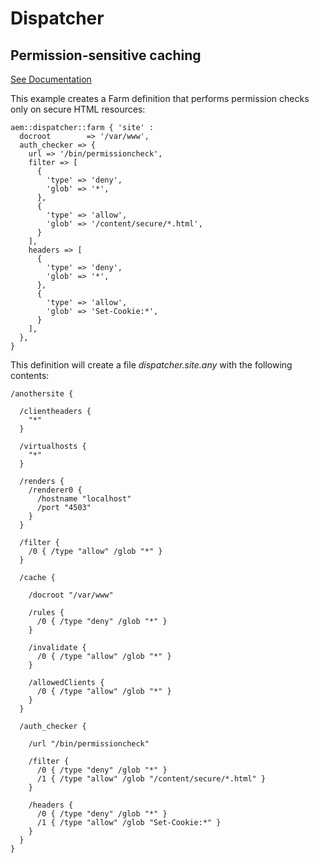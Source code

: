 # Dispatcher

## Permission-sensitive caching

[See Documentation](https://helpx.adobe.com/experience-manager/dispatcher/using/permissions-cache.html)

This example creates a Farm definition that performs permission checks only on secure HTML resources:

~~~ puppet
aem::dispatcher::farm { 'site' :
  docroot        => '/var/www',
  auth_checker => {
    url => '/bin/permissioncheck',
    filter => [
      {
        'type' => 'deny',
        'glob' => '*',
      },
      {
        'type' => 'allow',
        'glob' => '/content/secure/*.html',
      }
    ],
    headers => [
      {
        'type' => 'deny',
        'glob' => '*',
      },
      {
        'type' => 'allow',
        'glob' => 'Set-Cookie:*',
      }
    ],
  },
}
~~~

This definition will create a file *dispatcher.site.any* with the following contents:

~~~
/anothersite {

  /clientheaders {
    "*"
  }

  /virtualhosts {
    "*"
  }

  /renders {
    /renderer0 {
      /hostname "localhost"
      /port "4503"
    }
  }

  /filter {
    /0 { /type "allow" /glob "*" }
  }

  /cache {

    /docroot "/var/www"

    /rules {
      /0 { /type "deny" /glob "*" }
    }

    /invalidate {
      /0 { /type "allow" /glob "*" }
    }

    /allowedClients {
      /0 { /type "allow" /glob "*" }
    }
  }

  /auth_checker {

    /url "/bin/permissioncheck"

    /filter {
      /0 { /type "deny" /glob "*" }
      /1 { /type "allow" /glob "/content/secure/*.html" }
    }

    /headers {
      /0 { /type "deny" /glob "*" }
      /1 { /type "allow" /glob "Set-Cookie:*" }
    }
  }
}
~~~
